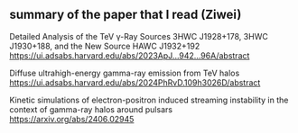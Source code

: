 ## summary of the paper that I read (Ziwei)

Detailed Analysis of the TeV γ-Ray Sources 3HWC J1928+178, 3HWC J1930+188, and the New Source HAWC J1932+192  
https://ui.adsabs.harvard.edu/abs/2023ApJ...942...96A/abstract

Diffuse ultrahigh-energy gamma-ray emission from TeV halos  
https://ui.adsabs.harvard.edu/abs/2024PhRvD.109h3026D/abstract

Kinetic simulations of electron-positron induced streaming instability in the context of gamma-ray halos around pulsars  
https://arxiv.org/abs/2406.02945
